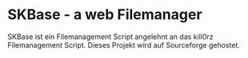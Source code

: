 SKBase - a web Filemanager
======
SKBase ist ein Filemanagement Script angelehnt an das kill0rz Filemanagement Script. Dieses Projekt wird auf Sourceforge gehostet.
